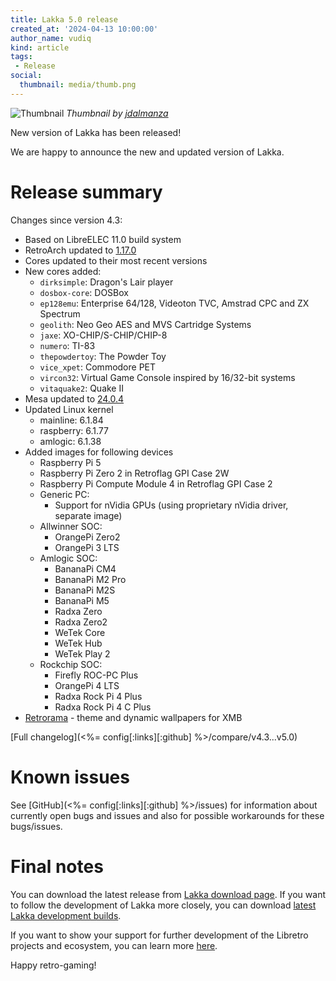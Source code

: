 ```yaml
---
title: Lakka 5.0 release
created_at: '2024-04-13 10:00:00'
author_name: vudiq
kind: article
tags:
 - Release
social:
  thumbnail: media/thumb.png
---
```


![Thumbnail](media/thumb.png)
_Thumbnail by [jdalmanza](https://www.instagram.com/jdalmanza/)_


New version of Lakka has been released!

We are happy to announce the new and updated version of Lakka.


# Release summary

Changes since version 4.3:

- Based on LibreELEC 11.0 build system
- RetroArch updated to [1.17.0](https://www.libretro.com/index.php/retroarch-1-17-0-release/)
- Cores updated to their most recent versions
- New cores added:
  - `dirksimple`: Dragon's Lair player
  - `dosbox-core`: DOSBox
  - `ep128emu`: Enterprise 64/128, Videoton TVC, Amstrad CPC and ZX Spectrum
  - `geolith`: Neo Geo AES and MVS Cartridge Systems
  - `jaxe`: XO-CHIP/S-CHIP/CHIP-8
  - `numero`: TI-83
  - `thepowdertoy`: The Powder Toy
  - `vice_xpet`: Commodore PET
  - `vircon32`: Virtual Game Console inspired by 16/32-bit systems
  - `vitaquake2`: Quake II
- Mesa updated to [24.0.4](https://docs.mesa3d.org/relnotes/24.0.4.html)
- Updated Linux kernel
  - mainline: 6.1.84
  - raspberry: 6.1.77
  - amlogic: 6.1.38
- Added images for following devices
  - Raspberry Pi 5
  - Raspberry Pi Zero 2 in Retroflag GPI Case 2W
  - Raspberry Pi Compute Module 4 in Retroflag GPI Case 2
  - Generic PC:
    - Support for nVidia GPUs (using proprietary nVidia driver, separate image)
  - Allwinner SOC:
    - OrangePi Zero2
    - OrangePi 3 LTS
  - Amlogic SOC:
    - BananaPi CM4
    - BananaPi M2 Pro
    - BananaPi M2S
    - BananaPi M5
    - Radxa Zero
    - Radxa Zero2
    - WeTek Core
    - WeTek Hub
    - WeTek Play 2
  - Rockchip SOC:
    - Firefly ROC-PC Plus
    - OrangePi 4 LTS
    - Radxa Rock Pi 4 Plus
    - Radxa Rock Pi 4 C Plus
- [Retrorama](https://forums.libretro.com/t/retrorama-for-xmb/43690) - theme and dynamic wallpapers for XMB

[Full changelog](<%= config[:links][:github] %>/compare/v4.3...v5.0)


# Known issues

See [GitHub](<%= config[:links][:github] %>/issues) for information about currently open bugs and issues and also for possible workarounds for these bugs/issues.


# Final notes

You can download the latest release from [Lakka download page](/get/). If you want to follow the development of Lakka more closely, you can download [latest Lakka development builds](<%= @config[:devel][:'all-latest'] %>).

If you want to show your support for further development of the Libretro projects and ecosystem, you can learn more [here](https://retroarch.com/index.php?page=donate).

Happy retro-gaming!
